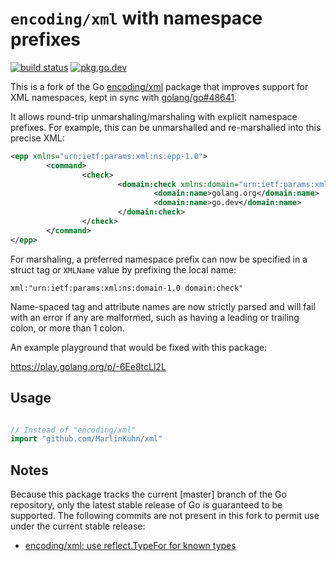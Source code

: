 # `encoding/xml` with namespace prefixes

[![build status](https://img.shields.io/github/actions/workflow/status/nbio/xml/go.yaml?branch=main)](https://github.com/nbio/xml/actions)
[![pkg.go.dev](https://img.shields.io/badge/docs-pkg.go.dev-blue.svg)](https://pkg.go.dev/github.com/nbio/xml)

This is a fork of the Go [encoding/xml](https://pkg.go.dev/encoding/xml) package that improves support for XML namespaces, kept in sync with [golang/go#48641](https://github.com/golang/go/pull/48641).

It allows round-trip unmarshaling/marshaling with explicit namespace prefixes. For example, this can be unmarshalled and re-marshalled into this precise XML:

```xml
<epp xmlns="urn:ietf:params:xml:ns:epp-1.0">
        <command>
                <check>
                        <domain:check xmlns:domain="urn:ietf:params:xml:ns:domain-1.0">
                                <domain:name>golang.org</domain:name>
                                <domain:name>go.dev</domain:name>
                        </domain:check>
                </check>
        </command>
</epp>
```

For marshaling, a preferred namespace prefix can now be specified in a struct tag or `XMLName` value by prefixing the local name:

`xml:"urn:ietf:params:xml:ns:domain-1.0 domain:check"`

Name-spaced tag and attribute names are now strictly parsed and will fail with an error if any are malformed, such as having a leading or trailing colon, or more than 1 colon.

An example playground that would be fixed with this package:

https://play.golang.org/p/-6Ee8tcLl2L

## Usage

```go

// Instead of "encoding/xml"
import "github.com/MarlinKuhn/xml"
```

## Notes

Because this package tracks the current [master] branch of the Go repository, only the latest stable release of Go is guaranteed to be supported. The following commits are not present in this fork to permit use under the current stable release:

- [encoding/xml: use reflect.TypeFor for known types](https://github.com/golang/go/commit/db25bc19e5221c7df2caed3b1daeda673ec757d9)
